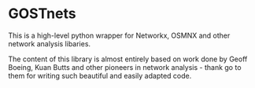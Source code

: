 # GOSTnets
This is a high-level python wrapper for Networkx, OSMNX and other network analysis libaries. 

The content of this library is almost entirely based on work done by Geoff Boeing, Kuan Butts and other pioneers in network analysis - thank go to them for writing such beautiful and easily adapted code. 
